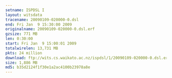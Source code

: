 ```yaml
---
setname: ISPDSL I
layout: witsdata
tracename: 20090109-020000-0.dsl
end: Fri Jan  9 15:30:00 2009
originalname: 20090109-020000-0.dsl.erf
gzsize: 771 MB
len: 0:30:00
start: Fri Jan  9 15:00:01 2009
totalwirelen: 13,731 MB
pkts: 24 million
download: ftp://wits.cs.waikato.ac.nz/ispdsl/1/20090109-020000-0.dsl.erf.gz
size: 1,886 MB
md5: b35d2124f1f30e1a2ac4100b23978a8e
---
```

